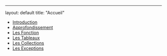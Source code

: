 <head>
    <link rel="stylesheet" href="assets/css/style.css">
</head>

---
layout: default
title: "Accueil"

- [Introduction](01Introduction/theorie.md)
- [Approfondissement](02Approfondissement/theorie.md)
- [Les Fonction](03Fonctions/theorie.md)
- [Les Tableaux](04Tableaux/theorie.m)
- [Les Collections](05Collections/theorie.md)
- [Les Exceptions](06Exceptions/theorie.md)